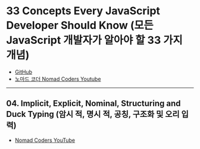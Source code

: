 # 33 Concepts Every JavaScript Developer Should Know (모든 JavaScript 개발자가 알아야 할 33 가지 개념)

- [GitHub](https://github.com/leonardomso/33-js-concepts)
- [노마드 코더 Nomad Coders Youtube](https://www.youtube.com/watch?v=JaHlR1IGLN8&list=PL7jH19IHhOLMmmjrwCi7-dMFVdoU0hhgF)

---

## 04. Implicit, Explicit, Nominal, Structuring and Duck Typing (암시 적, 명시 적, 공칭, 구조화 및 오리 입력)
- [Nomad Coders YouTube](https://www.youtube.com/watch?v=dIIQmSsg0SI&list=PL7jH19IHhOLMmmjrwCi7-dMFVdoU0hhgF&index=7)